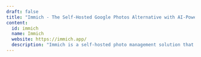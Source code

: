 ```yaml
---
draft: false
title: "Immich - The Self-Hosted Google Photos Alternative with AI-Powered Photo Management"
content:
  id: immich
  name: Immich
  website: https://immich.app/
  description: "Immich is a self-hosted photo management solution that mimics Google Photos' UI and features. With TensorFlow-based machine learning, Immich offers powerful auto-tagging and reverse geocoding, all while keeping your photos private and secure."
---
```

